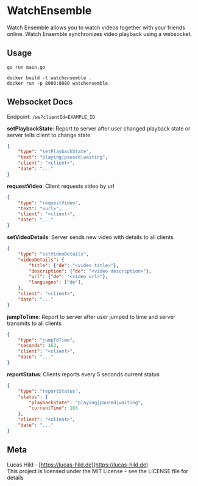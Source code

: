 # WatchEnsemble

Watch Ensemble allows you to watch videos together with your friends online. Watch Ensemble synchronizes video playback using a websocket.

## Usage

```
go run main.go

docker build -t watchensemble .
docker run -p 8080:8080 watchensemble
```

## Websocket Docs

Endpoint: `/ws?clientId=EXAMPLE_ID`

**setPlaybackState**: Report to server after user changed playback state or server tells client to change state

```json
{
    "type": "setPlaybackState",
    "text": "playing|paused|waiting",
    "client": "<client>",
    "date": "..."
}
```

**requestVideo**: Client requests video by url

```json
{
    "type": "requestVideo",
    "text": "<url>",
    "client": "<client>",
    "date": "..."
}
```

**setVideoDetails**: Server sends new video with details to all clients

```json
{
    "type": "setVideoDetails",
    "videoDetails": {
        "title": {"de": "<video title>"},
        "description": {"de": "<video description>"},
        "url": {"de": "<video url>"},
        "languages": ["de"],
    },
    "client": "<client>",
    "date": "..."
}
```

**jumpToTime**: Report to server after user jumped to time and server transmits to all clients

```json
{
    "type": "jumpToTime",
    "seconds": 163,
    "client": "<client>",
    "date": "..."
}
```

**reportStatus**: Clients reports every 5 seconds current status

```json
{
    "type": "reportStatus",
    "status": {
        "playbackState": "playing|paused|waiting",
        "currentTime": 163
    },
    "client": "<client>",
    "date": "..."
}
```

## Meta

Lucas Hild - [https://lucas-hild.de](https://lucas-hild.de)  
This project is licensed under the MIT License - see the LICENSE file for details